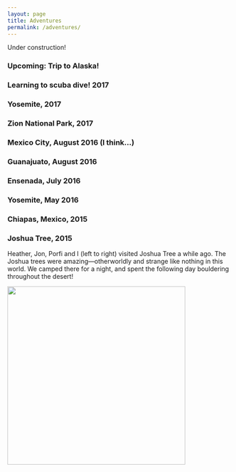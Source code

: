 ```yaml
---
layout: page
title: Adventures
permalink: /adventures/
---
```


Under construction!

### Upcoming: Trip to Alaska!

### Learning to scuba dive! 2017

### Yosemite, 2017

### Zion National Park, 2017

### Mexico City, August 2016 (I think...)

### Guanajuato, August 2016

### Ensenada, July 2016

### Yosemite, May 2016

### Chiapas, Mexico, 2015

### Joshua Tree, 2015

Heather, Jon, Porfi and I (left to right) visited Joshua Tree a while ago.
The Joshua trees were amazing&mdash;otherworldly and strange like nothing in
this world. We camped there for a night, and spent the following day bouldering
throughout the desert!

<img id="photo_of_me_with_others"
src="https://dangeles.github.io/images/us.jpg" width="400" class="rotate180">
